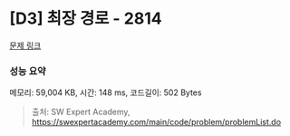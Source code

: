 # [D3] 최장 경로 - 2814 

[문제 링크](https://swexpertacademy.com/main/code/problem/problemDetail.do?contestProbId=AV7GOPPaAeMDFAXB) 

### 성능 요약

메모리: 59,004 KB, 시간: 148 ms, 코드길이: 502 Bytes



> 출처: SW Expert Academy, https://swexpertacademy.com/main/code/problem/problemList.do